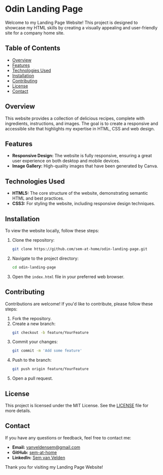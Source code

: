 # Odin Landing Page

Welcome to my Landing Page Website! This project is designed to showcase my HTML skills by creating a visually appealing and user-friendly site for a company home site.

## Table of Contents

- [Overview](#overview)
- [Features](#features)
- [Technologies Used](#technologies-used)
- [Installation](#installation)
- [Contributing](#contributing)
- [License](#license)
- [Contact](#contact)

## Overview

This website provides a collection of delicious recipes, complete with ingredients, instructions, and images. The goal is to create a responsive and accessible site that highlights my expertise in HTML, CSS and web design.

## Features

- **Responsive Design:** The website is fully responsive, ensuring a great user experience on both desktop and mobile devices.
- **Image Gallery:** High-quality images that have been generated by Canva.

## Technologies Used

- **HTML5:** The core structure of the website, demonstrating semantic HTML and best practices.
- **CSS3:** For styling the website, including responsive design techniques.

## Installation

To view the website locally, follow these steps:

1. Clone the repository:
    ```sh
    git clone https://github.com/sem-at-home/odin-landing-page.git
    ```

2. Navigate to the project directory:
    ```sh
    cd odin-landing-page
    ```

3. Open the `index.html` file in your preferred web browser.

## Contributing

Contributions are welcome! If you'd like to contribute, please follow these steps:

1. Fork the repository.
2. Create a new branch:
    ```sh
    git checkout -b feature/YourFeature
    ```
3. Commit your changes:
    ```sh
    git commit -m 'Add some feature'
    ```
4. Push to the branch:
    ```sh
    git push origin feature/YourFeature
    ```
5. Open a pull request.

## License

This project is licensed under the MIT License. See the [LICENSE](LICENSE) file for more details.

## Contact

If you have any questions or feedback, feel free to contact me:

- **Email:** vanveldensem@gmail.com
- **GitHub:** [sem-at-home](https://github.com/sem-at-home)
- **LinkedIn:** [Sem van Velden](https://linkedin.com/in/semvvelden)

Thank you for visiting my Landing Page Website!